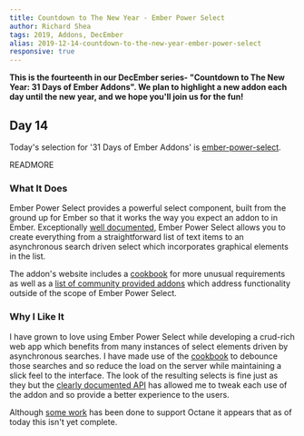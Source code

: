 ```yaml
---
title: Countdown to The New Year - Ember Power Select
author: Richard Shea  
tags: 2019, Addons, DecEmber
alias: 2019-12-14-countdown-to-the-new-year-ember-power-select
responsive: true
---
```


**This is the fourteenth in our DecEmber series- "Countdown to The New Year: 31 Days of Ember Addons". We plan to highlight a new addon each day until the new year, and we hope you'll join us for the fun!**

## Day 14

Today's selection for '31 Days of Ember Addons' is [ember-power-select](https://emberobserver.com/addons/ember-power-select).

READMORE

### What It Does

Ember Power Select provides a powerful select component, built from the ground up for Ember so that it works the way you expect an addon to in Ember. Exceptionally [well documented](https://ember-power-select.com/docs), Ember Power Select allows you to create everything from a straightforward list of text items to an asynchronous search driven select which incorporates graphical elements in the list. 

The addon's website includes a [cookbook](https://ember-power-select.com/cookbook) for more unusual requirements as well as a [list of community provided addons](https://ember-power-select.com/addons) which address functionality outside of the scope of Ember Power Select.

### Why I Like It

I have grown to love using Ember Power Select while developing a crud-rich web app which benefits from many instances of select elements driven by asynchronous searches. I have made use of the [cookbook](https://ember-power-select.com/cookbook) to debounce those searches and so reduce the load on the server while maintaining a slick feel to the interface. The look of the resulting selects is fine just as they but the [clearly documented API](https://ember-power-select.com/docs/api-reference) has allowed me to tweak each use of the addon and so provide a better experience to the users.

Although [some work](https://github.com/cibernox/ember-power-select/issues/1251) has been done to support Octane it appears that as of today this isn't yet complete.
